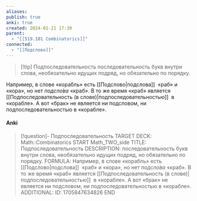 ```yaml
---
aliases: 
publish: true
anki: true
created: 2024-01-21 17:30
parent:
  - "[[519.101 Combinatorics]]"
connected:
  - "[[Подслово]]"
---
```


> [!tip] Подпоследовательность
> последовательность букв внутри слова, необязательно идущих подряд, но обязательно по порядку. 

Например, в слове «корабль» есть [[Подслово|подслова]]  «раб» и «кора», но нет _подсло́ва_ «краб». В то же время «краб» является [[Подпоследовательность (в слове)|подпоследовательностью]]  в «корабле». А вот «брак» не является ни подсловом, ни подпоследовательностью в «корабле».

#### Anki
> [!question]- Подпоследовательность
TARGET DECK: Math::Combinatorics
START
Math_TWO_side
TITLE: Подпоследовательность
DESCRIPTION: последовательность букв внутри слова, необязательно идущих подряд, но обязательно по порядку. 
FORMULA: Например, в слове «корабль» есть [[Подслово|подслова]]  «раб» и «кора», но нет _подсло́ва_ «краб». В то же время «краб» является [[Подпоследовательность (в слове)|подпоследовательностью]]  в «корабле». А вот «брак» не является ни подсловом, ни подпоследовательностью в «корабле».
ADDITIONAL:
ID: 1705847634826
END